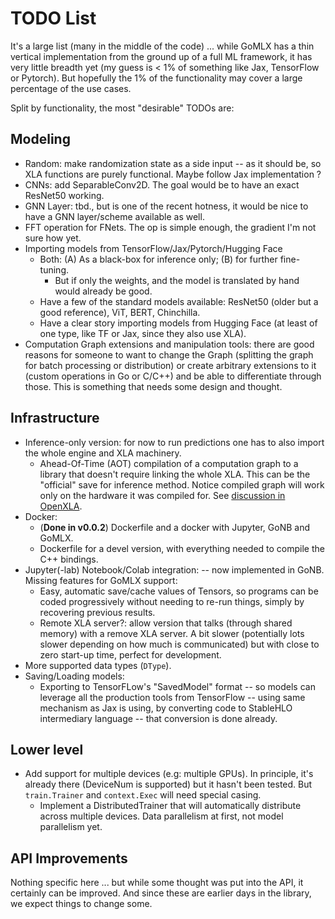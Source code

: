 # TODO List

It's a large list (many in the middle of the code) ... while GoMLX has a thin vertical implementation from the ground 
up of a full ML framework, it has very little breadth yet (my guess is < 1% of something like Jax, TensorFlow or
Pytorch). But hopefully the 1% of the functionality may cover a large percentage of the use cases.

Split by functionality, the most "desirable" TODOs are:

## Modeling

* Random: make randomization state as a side input -- as it should be, so XLA functions are purely functional.
  Maybe follow Jax implementation ?
* CNNs: add SeparableConv2D. The goal would be to have an exact ResNet50 working.
* GNN Layer: tbd., but is one of the recent hotness, it would be nice to have a GNN layer/scheme available as well.
* FFT operation for FNets. The op is simple enough, the gradient I'm not sure how yet.
* Importing models from TensorFlow/Jax/Pytorch/Hugging Face
  * Both: (A) As a black-box for inference only; (B) for further fine-tuning.
    * But if only the weights, and the model is translated by hand would already be good.
  * Have a few of the standard models available: ResNet50 (older but a good reference), ViT, BERT, Chinchilla.
  * Have a clear story importing models from Hugging Face (at least of one type, like TF or Jax, since they
    also use XLA).
* Computation Graph extensions and manipulation tools: there are good reasons for someone to want to 
  change the Graph (splitting the graph for batch processing or distribution) or create arbitrary 
  extensions to it (custom operations in Go or C/C++) and be able to differentiate through those. 
  This is something that needs some design and thought. 

## Infrastructure

* Inference-only version: for now to run predictions one has to also import the whole engine and XLA machinery. 
  * Ahead-Of-Time (AOT) compilation of a computation graph to a library that doesn't require linking 
    the whole XLA. This can be the "official" save for inference method. Notice compiled graph will
    work only on the hardware it was compiled for. See [discussion in OpenXLA](https://groups.google.com/a/openxla.org/g/openxla-discuss/c/0RXscLOHWtc).
* Docker:
  * (**Done in v0.0.2**) Dockerfile and a docker with Jupyter, GoNB and GoMLX.
  * Dockerfile for a devel version, with everything needed to compile the C++ bindings.
* Jupyter(-lab) Notebook/Colab integration: -- now implemented in GoNB. Missing features for GoMLX support:
  * Easy, automatic save/cache values of Tensors, so programs can be coded progressively without needing
    to re-run things, simply by recovering previous results.
  * Remote XLA server?: allow version that talks (through shared memory) with a remove XLA server. A bit
    slower (potentially lots slower depending on how much is communicated) but with close to zero
    start-up time, perfect for development.
* More supported data types (`DType`).
* Saving/Loading models:
  * Exporting to TensorFLow's "SavedModel" format -- so models can leverage all the production tools
    from TensorFlow -- using same mechanism as Jax is using, by converting code to StableHLO intermediary
    language -- that conversion is done already.

## Lower level
* Add support for multiple devices (e.g: multiple GPUs). In principle, it's already there (DeviceNum is supported)
  but it hasn't been tested. But `train.Trainer` and `context.Exec` will need special casing.
  * Implement a DistributedTrainer that will automatically distribute across multiple devices. Data 
    parallelism at first, not model parallelism yet.

## API Improvements

Nothing specific here ... but while some thought was put into the API, it certainly can be improved.
And since these are earlier days in the library, we expect things to change some.
